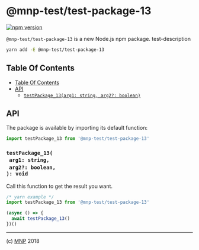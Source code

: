 # @mnp-test/test-package-13

[![npm version](https://badge.fury.io/js/@mnp-test/test-package-13.svg)](https://npmjs.org/package/@mnp-test/test-package-13)

`@mnp-test/test-package-13` is a new Node.js npm package. test-description

```sh
yarn add -E @mnp-test/test-package-13
```

## Table Of Contents

- [Table Of Contents](#table-of-contents)
- [API](#api)
  * [`testPackage_13(arg1: string, arg2?: boolean)`](#mynewpackagearg1-stringarg2-boolean-void)

## API

The package is available by importing its default function:

```js
import testPackage_13 from '@mnp-test/test-package-13'
```

### `testPackage_13(`<br/>&nbsp;&nbsp;`arg1: string,`<br/>&nbsp;&nbsp;`arg2?: boolean,`<br/>`): void`

Call this function to get the result you want.

```js
/* yarn example */
import testPackage_13 from '@mnp-test/test-package-13'

(async () => {
  await testPackage_13()
})()
```

---

(c) [MNP][1] 2018

[1]: https://mnpjs.org
